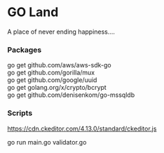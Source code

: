 # GO Land  
A place of never ending happiness....  

### Packages
go get github.com/aws/aws-sdk-go  
go get github.com/gorilla/mux  
go get github.com/google/uuid  
go get golang.org/x/crypto/bcrypt  
go get github.com/denisenkom/go-mssqldb  

### Scripts
https://cdn.ckeditor.com/4.13.0/standard/ckeditor.js  

go run main.go validator.go